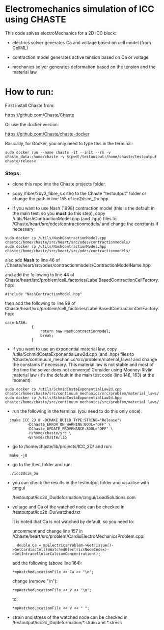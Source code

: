 # Electromechanics simulation of ICC using CHASTE

This code solves electroMechanics for a 2D ICC block:

- electrics solver generates Ca and voltage based on cell model (from CellML)

- contraction model generates active tension based on Ca or voltage

- mechanics solver generates deformation based on the tension and the material law

# How to run:

First install Chaste from:

https://github.com/Chaste/Chaste

Or use the docker version:

https://github.com/Chaste/chaste-docker

Basically, for Docker, you only need to type this in the terminal:

```
sudo docker run --name chaste -it --init --rm -v chaste_data:/home/chaste -v $(pwd)/testoutput:/home/chaste/testoutput chaste/release
```

### Steps:

- clone this repo into the Chaste projects folder.

- copy /fibre/2by3_fibre_s.ortho to the Chaste "testoutput" folder or change the path in line 155 of icc2dsim_Du.hpp.

- if you want to use Nash (1998) contraction model (this is the default in the main test, so you **must** do this step), copy /utils/NashContractionModel.cpp (and .hpp) files to /Chaste/heart/src/odes/contractionmodels/ and change the constants if necessary:

```
sudo docker cp /utils/NashContractionModel.cpp chaste:/home/chaste/src/heart/src/odes/contractionmodels/
sudo docker cp /utils/NashContractionModel.hpp chaste:/home/chaste/src/heart/src/odes/contractionmodels/
```
also add **Nash** to line 46 of /Chaste/heart/src/odes/contractionmodels/ContractionModelName.hpp

and add the following to line 44 of Chaste/heart/src/problem/cell_factories/LabelBasedContractionCellFactory.hpp:

```
#include "NashContractionModel.hpp" 
```
then add the following to line 99 of Chaste/heart/src/problem/cell_factories/LabelBasedContractionCellFactory.hpp:

```
case NASH:
            {
                return new NashContractionModel;
                break;
            }

```

- if you want to use an exponential material law, copy /utils/SchmidCostaExponentialLaw2d.cpp (and .hpp) files to /Chaste/continuum_mechanics/src/problem/material_laws/ and change the constants if necessary. This material law is not stable and most of the time the solver does not converge! Consider using Mooney-Rivlin material law (it's the default in the main test code (line 148, 163) at the moment):

```
sudo docker cp /utils/SchmidCostaExponentialLaw2d.cpp chaste:/home/chaste/src/continuum_mechanics/src/problem/material_laws/
sudo docker cp /utils/SchmidCostaExponentialLaw2d.hpp chaste:/home/chaste/src/continuum_mechanics/src/problem/material_laws/
```

- run the following in the terminal (you need to do this only once):

```
  cmake ICC_2D 8 -DCMAKE_BUILD_TYPE:STRING="Release"\
          -DChaste_ERROR_ON_WARNING:BOOL="OFF" \
          -DChaste_UPDATE_PROVENANCE:BOOL="OFF" \
          -H/home/chaste/src \
          -B/home/chaste/lib
```

- go to /home/chaste/lib/projects/ICC_2D/ and run:

```
  make -j8
```

- go to the /test folder and run:

```
  ./icc2dsim_Du 
```

- you can check the results in the testoutput folder and visualise with cmgui
  
  /testoutput/icc2d_Du/deformation/cmgui/LoadSolutions.com
  
- voltage and Ca of the watched node can be checked in /testoutput/icc2d_Du/watched.txt

  it is noted that Ca is not watched by default, so you need to:
  
  uncomment and change line 157 in /Chaste/heart/src/problem/CardioElectroMechanicsProblem.cpp:
  ```
    double Ca = mpElectricsProblem->GetTissue()->GetCardiacCell(mWatchedElectricsNodeIndex)->GetIntracellularCalciumConcentration();
  ```
  add the following (above line 164):
  
  ```
  *mpWatchedLocationFile << Ca << "\n";
  ```
  
  change (remove "\n"):
  ```
  *mpWatchedLocationFile << V << "\n"; 
  ```
  
  to:
  
  ```
  *mpWatchedLocationFile << V << " ";
  ```

- strain and stress of the watched node can be checked in /testoutput/icc2d_Du/deformation/*.strain and *.stress

